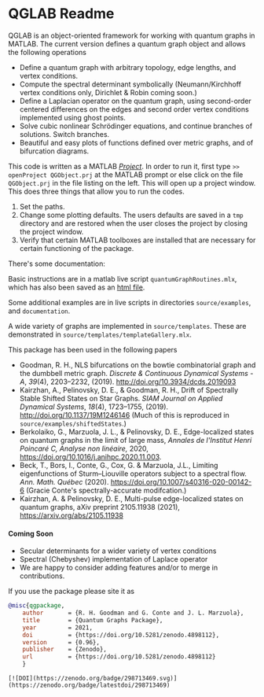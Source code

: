 # QGLAB Readme

QGLAB is an object-oriented framework for working with quantum graphs in MATLAB. The current version defines a quantum graph object and allows the following operations

* Define a quantum graph with arbitrary topology, edge lengths, and vertex conditions.
* Compute the spectral determinant symbolically (Neumann/Kirchhoff vertex conditions only, Dirichlet & Robin coming soon.)
* Define a Laplacian operator on the quantum graph, using second-order centered differences on the edges and second order vertex conditions implemented using ghost points.
* Solve cubic nonlinear Schrödinger equations, and continue branches of solutions. Switch branches.
* Beautiful and easy plots of functions defined over metric graphs, and of bifurcation diagrams.

This code is written as a MATLAB [_Project_](https://www.mathworks.com/help/simulink/project-management.html). In order to run it, first type
```>> openProject QGObject.prj``` 
at the MATLAB prompt or else click on the file `QGObject.prj` in the file listing on the left. This will open up a project window. This does three things that allow you to run the codes.

1. Set the paths.
2. Change some plotting defaults. The users defaults are saved in a `tmp` directory and are restored when the user closes the project by closing the project window.
3. Verify that certain MATLAB toolboxes are installed that are necessary for certain functioning of the package.

There's some documentation:

Basic instructions are in a matlab live script `quantumGraphRoutines.mlx`, which has also been saved as an [html file](quantumGraphRoutines.html).

Some additional examples are in live scripts in directories `source/examples`, and `documentation`.

A wide variety of graphs are implemented in `source/templates`. These are demonstrated in `source/templates/templateGallery.mlx`.

This package has been used in the following papers

* Goodman, R. H., NLS bifurcations on the bowtie combinatorial graph and the dumbbell metric graph. *Discrete & Continuous Dynamical Systems - A*, *39*(4), 2203–2232, (2019). http://doi.org/10.3934/dcds.2019093
* Kairzhan, A., Pelinovsky, D. E., & Goodman, R. H., Drift of Spectrally Stable Shifted States on Star Graphs. *SIAM Journal on Applied Dynamical Systems*, *18*(4), 1723–1755, (2019). http://doi.org/10.1137/19M1246146 (Much of this is reproduced in `source/examples/shiftedStates`.)
* Berkolaiko, G., Marzuola, J. L., & Pelinovsky, D. E., Edge-localized states on quantum graphs in the limit of large mass, _Annales de l'Institut Henri Poincaré C, Analyse non linéaire,_ 2020,  https://doi.org/10.1016/j.anihpc.2020.11.003.
* Beck, T., Bors, I., Conte, G., Cox, G. & Marzuola, J.L., Limiting eigenfunctions of Sturm–Liouville operators subject to a spectral flow. *Ann. Math. Québec* (2020). https://doi.org/10.1007/s40316-020-00142-6 (Gracie Conte's spectrally-accurate modifcation.)
* Kairzhan, A. & Pelinovsky, D. E., Multi-pulse edge-localized states on quantum graphs, aXiv preprint 2105.11938 (2021), https://arxiv.org/abs/2105.11938

#### Coming Soon
* Secular determinants for a wider variety of vertex conditions
* Spectral (Chebyshev) implementation of Laplace operator
* We are happy to consider adding features and/or to merge in contributions.

If you use the package please site it as

```bibtex
@misc{qgpackage,
    author       = {R. H. Goodman and G. Conte and J. L. Marzuola},
    title        = {Quantum Graphs Package},
    year         = 2021,
    doi          = {https://doi.org/10.5281/zenodo.4898112},
    version      = {0.96},
    publisher    = {Zenodo},
    url          = {https://doi.org/10.5281/zenodo.4898112}
    }
```



```
[![DOI](https://zenodo.org/badge/298713469.svg)](https://zenodo.org/badge/latestdoi/298713469)
```

